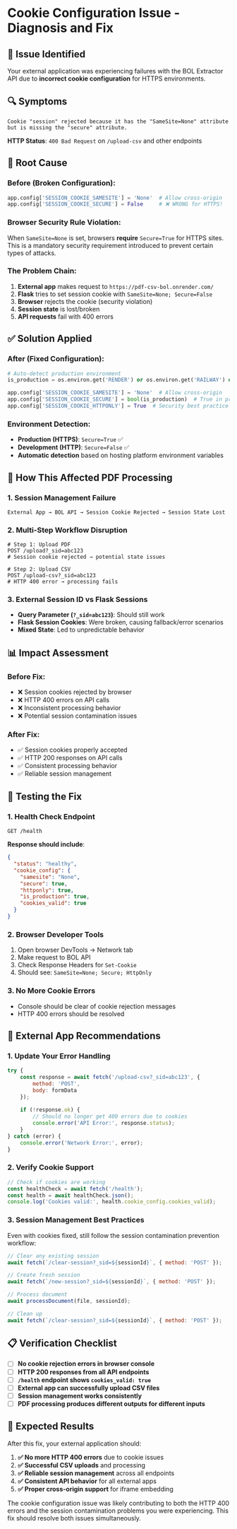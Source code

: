 # Cookie Configuration Issue - Diagnosis and Fix

## 🚨 **Issue Identified**

Your external application was experiencing failures with the BOL Extractor API due to **incorrect cookie configuration** for HTTPS environments.

## 🔍 **Symptoms**

```
Cookie "session" rejected because it has the "SameSite=None" attribute but is missing the "secure" attribute.
```

**HTTP Status**: `400 Bad Request` on `/upload-csv` and other endpoints

## 🎯 **Root Cause**

### **Before (Broken Configuration)**:
```python
app.config['SESSION_COOKIE_SAMESITE'] = 'None'  # Allow cross-origin
app.config['SESSION_COOKIE_SECURE'] = False     # ❌ WRONG for HTTPS!
```

### **Browser Security Rule Violation**:
When `SameSite=None` is set, browsers **require** `Secure=True` for HTTPS sites. This is a mandatory security requirement introduced to prevent certain types of attacks.

### **The Problem Chain**:
1. **External app** makes request to `https://pdf-csv-bol.onrender.com/`
2. **Flask** tries to set session cookie with `SameSite=None; Secure=False`
3. **Browser** rejects the cookie (security violation)
4. **Session state** is lost/broken
5. **API requests** fail with 400 errors

## ✅ **Solution Applied**

### **After (Fixed Configuration)**:
```python
# Auto-detect production environment
is_production = os.environ.get('RENDER') or os.environ.get('RAILWAY') or os.environ.get('HEROKU')

app.config['SESSION_COOKIE_SAMESITE'] = 'None'  # Allow cross-origin
app.config['SESSION_COOKIE_SECURE'] = bool(is_production)  # True in production
app.config['SESSION_COOKIE_HTTPONLY'] = True  # Security best practice
```

### **Environment Detection**:
- **Production (HTTPS)**: `Secure=True` ✅
- **Development (HTTP)**: `Secure=False` ✅
- **Automatic detection** based on hosting platform environment variables

## 🔧 **How This Affected PDF Processing**

### **1. Session Management Failure**
```
External App → BOL API → Session Cookie Rejected → Session State Lost
```

### **2. Multi-Step Workflow Disruption**
```http
# Step 1: Upload PDF
POST /upload?_sid=abc123
# Session cookie rejected → potential state issues

# Step 2: Upload CSV  
POST /upload-csv?_sid=abc123
# HTTP 400 error → processing fails
```

### **3. External Session ID vs Flask Sessions**
- **Query Parameter (`?_sid=abc123`)**: Should still work
- **Flask Session Cookies**: Were broken, causing fallback/error scenarios
- **Mixed State**: Led to unpredictable behavior

## 📊 **Impact Assessment**

### **Before Fix**:
- ❌ Session cookies rejected by browser
- ❌ HTTP 400 errors on API calls
- ❌ Inconsistent processing behavior
- ❌ Potential session contamination issues

### **After Fix**:
- ✅ Session cookies properly accepted
- ✅ HTTP 200 responses on API calls
- ✅ Consistent processing behavior
- ✅ Reliable session management

## 🧪 **Testing the Fix**

### **1. Health Check Endpoint**
```http
GET /health
```

**Response should include**:
```json
{
  "status": "healthy",
  "cookie_config": {
    "samesite": "None",
    "secure": true,
    "httponly": true,
    "is_production": true,
    "cookies_valid": true
  }
}
```

### **2. Browser Developer Tools**
1. Open browser DevTools → Network tab
2. Make request to BOL API
3. Check Response Headers for `Set-Cookie`
4. Should see: `SameSite=None; Secure; HttpOnly`

### **3. No More Cookie Errors**
- Console should be clear of cookie rejection messages
- HTTP 400 errors should be resolved

## 🎯 **External App Recommendations**

### **1. Update Your Error Handling**
```javascript
try {
    const response = await fetch('/upload-csv?_sid=abc123', {
        method: 'POST',
        body: formData
    });
    
    if (!response.ok) {
        // Should no longer get 400 errors due to cookies
        console.error('API Error:', response.status);
    }
} catch (error) {
    console.error('Network Error:', error);
}
```

### **2. Verify Cookie Support**
```javascript
// Check if cookies are working
const healthCheck = await fetch('/health');
const health = await healthCheck.json();
console.log('Cookies valid:', health.cookie_config.cookies_valid);
```

### **3. Session Management Best Practices**
Even with cookies fixed, still follow the session contamination prevention workflow:

```javascript
// Clear any existing session
await fetch(`/clear-session?_sid=${sessionId}`, { method: 'POST' });

// Create fresh session
await fetch(`/new-session?_sid=${sessionId}`, { method: 'POST' });

// Process document
await processDocument(file, sessionId);

// Clean up
await fetch(`/clear-session?_sid=${sessionId}`, { method: 'POST' });
```

## 📋 **Verification Checklist**

- [ ] **No cookie rejection errors in browser console**
- [ ] **HTTP 200 responses from all API endpoints**  
- [ ] **`/health` endpoint shows `cookies_valid: true`**
- [ ] **External app can successfully upload CSV files**
- [ ] **Session management works consistently**
- [ ] **PDF processing produces different outputs for different inputs**

## 🚀 **Expected Results**

After this fix, your external application should:

1. **✅ No more HTTP 400 errors** due to cookie issues
2. **✅ Successful CSV uploads** and processing
3. **✅ Reliable session management** across all endpoints
4. **✅ Consistent API behavior** for all external apps
5. **✅ Proper cross-origin support** for iframe embedding

The cookie configuration issue was likely contributing to both the HTTP 400 errors and the session contamination problems you were experiencing. This fix should resolve both issues simultaneously. 